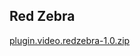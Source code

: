 ## Red Zebra

[plugin.video.redzebra-1.0.zip](https://github.com/redzeb/rd/raw/gh-pages/plugin.video.redzebra-1.0.zip)

